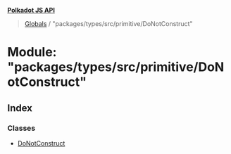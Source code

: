 **[Polkadot JS API](../README.md)**

> [Globals](../globals.md) / "packages/types/src/primitive/DoNotConstruct"

# Module: "packages/types/src/primitive/DoNotConstruct"

## Index

### Classes

* [DoNotConstruct](../classes/_packages_types_src_primitive_donotconstruct_.donotconstruct.md)
